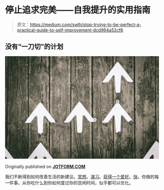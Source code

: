 # 停止追求完美——自我提升的实用指南

> 原文：<https://medium.com/swlh/stop-trying-to-be-perfect-a-practical-guide-to-self-improvement-dcd964a52cf6>

## 没有“一刀切”的计划

![](img/70ef3bb43634d1a825b357eb32479574.png)

Originally published on [**JOTFORM.COM**](https://www.jotform.com/blog/guide-self-improvement/)

我们不断得到如何改善生活的新建议。[冥想](https://hbr.org/2012/10/if-youre-too-busy-to-meditate.html)。[演习](https://www.health.harvard.edu/blog/regular-exercise-changes-brain-improve-memory-thinking-skills-201404097110)。[获得一个爱好](https://www.washingtonpost.com/business/capitalbusiness/career-coach-the-value-of-hobbies/2013/05/03/ffa53f2c-b294-11e2-bbf2-a6f9e9d79e19_story.html?utm_term=.1017ea94434f)。[快](https://www.theguardian.com/lifeandstyle/2017/sep/04/silicon-valley-ceo-fasting-trend-diet-is-it-safe)。你做的每一件事，从你吃什么到你如何度过你的空闲时间，似乎都可以优化。